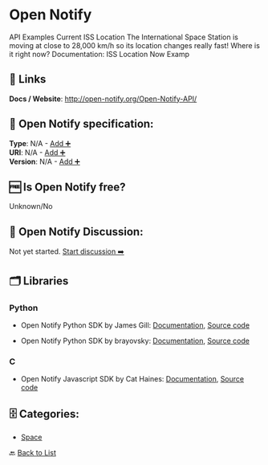 # Open Notify
API Examples Current ISS Location The International Space Station is moving at close to 28,000 km/h so its location changes really fast! Where is it right now? Documentation: ISS Location Now Examp

##  🔗 Links
**Docs / Website**: http://open-notify.org/Open-Notify-API/

## 🧬 Open Notify specification:
**Type**: N/A - [Add ➕](https://github.com/apis-list/apis-list/edit/main/apis-list.yaml)  
**URI**: N/A - [Add ➕](https://github.com/apis-list/apis-list/edit/main/apis-list.yaml)  
**Version**: N/A - [Add ➕](https://github.com/apis-list/apis-list/edit/main/apis-list.yaml)

## 🆓 Is Open Notify free?
 Unknown/No 

## 💬 Open Notify Discussion:
Not yet started. [Start discussion ➡️](https://github.com/apis-list/apis-list/discussions/new)

## 🗂️ Libraries
### Python
- Open Notify Python SDK by James Gill: [Documentation](https://github.com/thinkhuman?tab&#x3D;repositories), [Source code](https://github.com/thinkhuman/iss-open-api)

- Open Notify Python SDK by brayovsky: [Documentation](https://github.com/brayovsky/ISSInfo/blob/master/README.md), [Source code](https://github.com/brayovsky/ISSInfo)

### C
- Open Notify Javascript SDK by Cat Haines: [Documentation](https://github.com/cat-haines/ISS-Pebble-Example/blob/master/README.md), [Source code](https://github.com/cat-haines/ISS-Pebble-Example)


## 🗄️ Categories:
- [Space](https://github.com/apis-list/apis-list#space-)

🔙  [Back to List](https://github.com/apis-list/apis-list)
